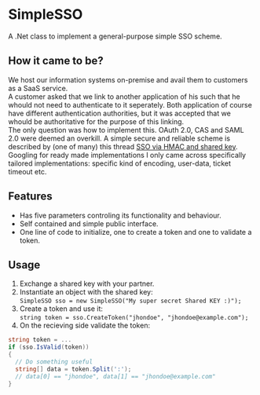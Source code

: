 # SimpleSSO
A .Net class to implement a general-purpose simple SSO scheme.

## How it came to be?
We host our information systems on-premise and avail them to customers as a SaaS service.  
A customer asked that we link to another application of his such that he whould not need to authenticate to it seperately. Both application of course have different authentication authorities, but it was accepted that we whould be authoritative for the purpose of this linking.  
The only question was how to implement this. OAuth 2.0, CAS and SAML 2.0 were deemed an overkill. A simple secure and reliable scheme is described by (one of many) this thread [SSO via HMAC and shared key](http://security.stackexchange.com/questions/51263/sso-via-hmac-and-shared-key-can-this-be-improved).
Googling for ready made implementations I only came across specifically tailored implementations: specific kind of encoding, user-data, ticket timeout etc.  

## Features
- Has five parameters controling its functionality and behaviour.
- Self contained and simple public interface.
- One line of code to initialize, one to create a token and one to validate a token.

## Usage
1. Exchange a shared key with your partner.
2. Instantiate an object with the shared key:  
  `SimpleSSO sso = new SimpleSSO("My super secret Shared KEY :)");`
3. Create a token and use it:  
  `string token = sso.CreateToken("jhondoe", "jhondoe@example.com");`
4. On the recieving side validate the token:
```c#
string token = ...
if (sso.IsValid(token))
{
  // Do something useful
  string[] data = token.Split(':');
  // data[0] == "jhondoe", data[1] == "jhondoe@example.com"
}
```

